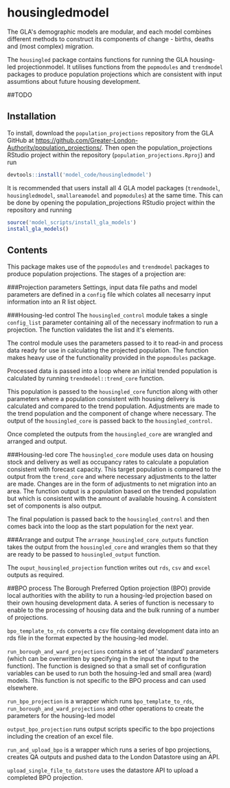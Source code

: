# housingledmodel

The GLA's demographic models are modular, and each model combines different methods to construct its components of change - births, deaths and (most complex) migration.

The `housingled` package contains functions for running the GLA housing-led projectionmodel. It utilises functions from the `popmodules` and `trendmodel` packages to produce population projections which are consistent with input assumtions about future housing development.

##TODO
## Installation

To install, download the `population_projections` repository from the GLA GitHub at https://github.com/Greater-London-Authority/population_projections/. Then open the population_projections RStudio project within the repository (`population_projections.Rproj`) and run
``` r
devtools::install('model_code/housingledmodel')
```

It is recommended that users install all 4 GLA model packages (`trendmodel`, `housingledmodel`, `smallareamodel` and `popmodules`) at the same time. This can be done by opening the population_projections RStudio project within the repository and running
```r
source('model_scripts/install_gla_models')
install_gla_models()
```





## Contents

This package makes use of the `popmodules` and `trendmodel` packages to produce population projections. The stages of a projection are:

###Projection parameters
Settings, input data file paths and model parameters are defined in a `config` file which colates all necesarry input information into an R list object.

###Housing-led control
The `housingled_control` module takes a single `config_list` parameter containing all of the necessary inofrmation to run a projection. The function validates the list and it's elements.

The control module uses the parameters passed to it to read-in and process data ready for use in calculating the projected population. The function makes heavy use of the functionality provided in the `popmodules` package.

Processed data is passed into a loop where an initial trended population is calculated by running `trendmodel::trend_core` function.

This population is passed to the `housingled_core` function along with other parameters where a population consistent with housing delivery is calculated and compared to the trend population. Adjustments are made to the trend population and the component of change where necessary. The output of the `housingled_core` is passed back to the `housingled_control`.

Once completed the outputs from the `housingled_core` are wrangled and arranged and output.

###Housing-led core
The `housingled_core` module uses data on housing stock and delivery as well as occupancy rates to calculate a population consistent with forecast capacity. This target population is compared to the output from the `trend_core` and where necessary adjustments to the latter are made. Changes are in the form of adjustments to net migration into an area. The function output is a population based on the trended population but which is consistent with the amount of available housing. A consistent set of components is also output. 

The final population is passed back to the `housingled_control` and then comes back into the loop as the start population for the next year.

###Arrange and output
The `arrange_housingled_core_outputs` function takes the output from the `housingled_core` and wrangles them so that they are ready to be passed to `housingled_output` function.

The `ouput_housingled_projection` function writes out `rds`, `csv` and `excel` outputs as required.



##BPO process
The Borough Preferred Option projection (BPO) provide local authorities with the ability to run a housing-led projection based on their own housing development data. A series of function is necessary to enable to the processing of housing data and the bulk running of a number of projections.

`bpo_template_to_rds` converts a csv file containg development data into an rds file in the format expected by the housing-led model.

`run_borough_and_ward_projections` contains a set of 'standard' parameters (which can be overwritten by specifying in the input the input to the function). The function is designed so that a small set of configuration variables can be used to run both the hosuing-led and small area (ward) models. This function is not specific to the BPO process and can used elsewhere.

`run_bpo_projection` is a wrapper which runs `bpo_template_to_rds`, `run_borough_and_ward_projections` and other operations to create the parameters for the housing-led model

`output_bpo_projection` runs output scripts specific to the bpo projections including the creation of an excel file.

`run_and_upload_bpo` is a wrapper which runs a series of bpo projections, creates QA outputs and pushed data to the London Datastore using an API.

`upload_single_file_to_datstore` uses the datastore API to upload a completed BPO projection.
